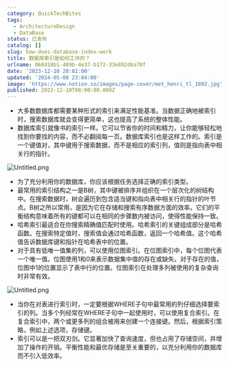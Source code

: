 ```yaml
---
category: QuickTechBites
tags:
  - ArchitectureDesign
  - DataBase
status: 已发布
catalog: []
slug: how-does-database-index-work
title: 数据库索引是如何工作的？
urlname: 068d18b1-489b-4e37-b172-33e892d6a70f
date: '2023-12-10 20:02:00'
updated: '2024-05-08 23:04:00'
image: 'https://www.notion.so/images/page-cover/met_henri_tl_1892.jpg'
published: 2022-12-10T08:00:00.000Z
---
```

- 大多数数据库都需要某种形式的索引来满足性能基准。当数据正确地被索引时，搜索数据库就会变得更简单，这也提高了系统的整体性能。
- 数据库索引就像书的索引一样。它可以节省你的时间和精力，让你能够轻松地找到你要找的内容，而不必翻阅每一页。数据库索引也是这样工作的。索引是一个键值对，其中键用于搜索数据，而不是相应的索引列，值则是指向表中相关行的指针。

![Untitled.png](https://prod-files-secure.s3.us-west-2.amazonaws.com/5d24fe63-e567-4804-86f9-9fdc62e13082/3e87f042-644d-48ab-9a58-227f3d930d71/Untitled.png?X-Amz-Algorithm=AWS4-HMAC-SHA256&X-Amz-Content-Sha256=UNSIGNED-PAYLOAD&X-Amz-Credential=ASIAZI2LB466R46MYXJT%2F20250308%2Fus-west-2%2Fs3%2Faws4_request&X-Amz-Date=20250308T053305Z&X-Amz-Expires=3600&X-Amz-Security-Token=IQoJb3JpZ2luX2VjEA0aCXVzLXdlc3QtMiJHMEUCIQCFxTa4cJQgYvgr7cO7Kbnny0Pays7KAwJ%2F5w2tjfdWhwIgSDG93yKoRp4Rt8bKoD9kGrIpwe6H6AzQpr0PEryXedUq%2FwMIVhAAGgw2Mzc0MjMxODM4MDUiDMehxxF61m68qO835CrcAwQW6At0Ei2cwokz4o1bphXVRB06hip26buYriqErCNCtl%2Fr6Md%2B9a3LdupSEjDEX5eV0K03oKpT0hw1rhZLslSCaetRpwEscEFyVDNtT4gNTfO3Egjaii%2BmjPBE%2BChXvlLaNJWMTOogDrSzKTnnstsIfK7KrkCuO%2B%2FO3iLqNmT%2F3mRfVWRbqMDDYCFmXEBUUf2GSTnePOv4JOnOjCHUwDHMgDgOud7nFAL3GnkrlQjtbO4gsVDChUgmvvVonTTxa72OQhUwdWLogSpVn%2Bu6RVr1PAYPqshv3omPOGTBgwyzcrVFadXC6w%2F%2Bt6kPfySYkEtH0GAjFNWTp3KJDHTXSn6GUz13lQJ77CYyiRVv5tb9p3Msg7JS6NIlEBJ7pFPJ%2FqqBeXJCMpTg19qOSDNPQLg9RzIIWTQjmPj3OKo3TC9ehd1zZ533TjBUvmv5HStm2ELShpPGOb%2FgQxxFYuaYus7SWe4cyaB3JuMagFL4FURKDATmUkGUr1HLuvVM5MToYvpbSe5M1Elu4w%2F0uXQBnlmoKLXztFCqQnA8SGIe4LoTAFroNzie2wcXd0YrRA5%2Bc9yiAMmlKYi1JB4vqvE8BTKAkYyzeB77pWmmhR13XN4Hf4gcbTmXrvEl9EAWMNKbr74GOqUBtvh6SClVJrPVy1mjh%2B9Qh2F1aM9fiiSPaF8NZnfpGT6lakuN4y18XlMn4OLQ4vepIpstTHZGvV9csQ4l2UM7y0nXFXpNi3MyxsUEoaIpAMCo4Kur1esULlCtunc6%2F1UEmAqZn9Ikk839ur44eP0AAjphUej7zlJEzL3y9udc%2Fjwtw9Af2IIvbi8daCGppX0YbB1p7HvyJx9d1jEaE%2FV5FZxq8dfm&X-Amz-Signature=ec3ede8a19378027c1b40a9bccaff1c33d07476f129ab54cc0efcbaa7eac19af&X-Amz-SignedHeaders=host&x-id=GetObject)

- 为了充分利用你的数据库，你应该根据任务选择正确的索引类型。
- 最常用的索引结构之一是B树，其中键被排序并组织在一个层次化的树结构中。在搜索数据时，树会遍历到包含适当键和指向表中相关行的指针的叶节点。B树之所以常用，是因为它在存储和搜索有序数据方面的效率。它们的平衡结构意味着所有的键都可以在相同的步骤数内被访问，使得性能保持一致。
- 哈希索引最适合在你搜索精确值匹配时使用。哈希索引的关键组成部分是哈希函数。在搜索特定值时，搜索值会通过哈希函数，返回一个哈希值。这个哈希值告诉数据库键和指针在哈希表中的位置。
- 对于具有低唯一值集的列，可以使用位图索引。在位图索引中，每个位图代表一个唯一值。位图使用1和0来表示数据集中值的存在或缺失。对于存在的值，位图中1的位置显示了表中行的位置。位图索引在处理多列被使用的复杂查询时非常有效。

![Untitled.png](https://prod-files-secure.s3.us-west-2.amazonaws.com/5d24fe63-e567-4804-86f9-9fdc62e13082/25e88b4a-737d-484e-85cc-b7fe2444aa3c/Untitled.png?X-Amz-Algorithm=AWS4-HMAC-SHA256&X-Amz-Content-Sha256=UNSIGNED-PAYLOAD&X-Amz-Credential=ASIAZI2LB466R46MYXJT%2F20250308%2Fus-west-2%2Fs3%2Faws4_request&X-Amz-Date=20250308T053305Z&X-Amz-Expires=3600&X-Amz-Security-Token=IQoJb3JpZ2luX2VjEA0aCXVzLXdlc3QtMiJHMEUCIQCFxTa4cJQgYvgr7cO7Kbnny0Pays7KAwJ%2F5w2tjfdWhwIgSDG93yKoRp4Rt8bKoD9kGrIpwe6H6AzQpr0PEryXedUq%2FwMIVhAAGgw2Mzc0MjMxODM4MDUiDMehxxF61m68qO835CrcAwQW6At0Ei2cwokz4o1bphXVRB06hip26buYriqErCNCtl%2Fr6Md%2B9a3LdupSEjDEX5eV0K03oKpT0hw1rhZLslSCaetRpwEscEFyVDNtT4gNTfO3Egjaii%2BmjPBE%2BChXvlLaNJWMTOogDrSzKTnnstsIfK7KrkCuO%2B%2FO3iLqNmT%2F3mRfVWRbqMDDYCFmXEBUUf2GSTnePOv4JOnOjCHUwDHMgDgOud7nFAL3GnkrlQjtbO4gsVDChUgmvvVonTTxa72OQhUwdWLogSpVn%2Bu6RVr1PAYPqshv3omPOGTBgwyzcrVFadXC6w%2F%2Bt6kPfySYkEtH0GAjFNWTp3KJDHTXSn6GUz13lQJ77CYyiRVv5tb9p3Msg7JS6NIlEBJ7pFPJ%2FqqBeXJCMpTg19qOSDNPQLg9RzIIWTQjmPj3OKo3TC9ehd1zZ533TjBUvmv5HStm2ELShpPGOb%2FgQxxFYuaYus7SWe4cyaB3JuMagFL4FURKDATmUkGUr1HLuvVM5MToYvpbSe5M1Elu4w%2F0uXQBnlmoKLXztFCqQnA8SGIe4LoTAFroNzie2wcXd0YrRA5%2Bc9yiAMmlKYi1JB4vqvE8BTKAkYyzeB77pWmmhR13XN4Hf4gcbTmXrvEl9EAWMNKbr74GOqUBtvh6SClVJrPVy1mjh%2B9Qh2F1aM9fiiSPaF8NZnfpGT6lakuN4y18XlMn4OLQ4vepIpstTHZGvV9csQ4l2UM7y0nXFXpNi3MyxsUEoaIpAMCo4Kur1esULlCtunc6%2F1UEmAqZn9Ikk839ur44eP0AAjphUej7zlJEzL3y9udc%2Fjwtw9Af2IIvbi8daCGppX0YbB1p7HvyJx9d1jEaE%2FV5FZxq8dfm&X-Amz-Signature=720a2fdbf6e2619e5897653f28f9c63516c936782edc8c0638cc3cd9a0132290&X-Amz-SignedHeaders=host&x-id=GetObject)

- 当你在对表进行索引时，一定要根据WHERE子句中最常用的列仔细选择要索引的列。当多个列经常在WHERE子句中一起使用时，可以使用复合索引。在复合索引中，两个或更多列的组合被用来创建一个连接键。然后，根据索引策略，例如上述选项，存储键。
- 索引可以是一把双刃剑。它显著加快了查询速度，但也占用了存储空间，并增加了操作的开销。平衡性能和最优存储是至关重要的，以充分利用你的数据库而不引入低效率。
